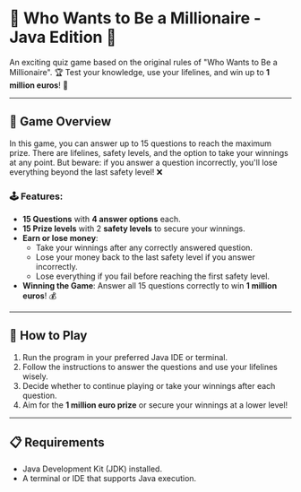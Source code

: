 # 🎉 Who Wants to Be a Millionaire - Java Edition 🎉

An exciting quiz game based on the original rules of "Who Wants to Be a Millionaire". 🏆 Test your knowledge, use your lifelines, and win up to **1 million euros**! 💸

---

## 📜 Game Overview
In this game, you can answer up to 15 questions to reach the maximum prize. There are lifelines, safety levels, and the option to take your winnings at any point. But beware: if you answer a question incorrectly, you'll lose everything beyond the last safety level! ❌

### 🕹️ Features:
- **15 Questions** with **4 answer options** each.
- **15 Prize levels** with 2 **safety levels** to secure your winnings.
- **Earn or lose money**:
  - Take your winnings after any correctly answered question.
  - Lose your money back to the last safety level if you answer incorrectly.
  - Lose everything if you fail before reaching the first safety level.
- **Winning the Game**: Answer all 15 questions correctly to win **1 million euros**! 💰

---

## 🚀 How to Play
1. Run the program in your preferred Java IDE or terminal.  
2. Follow the instructions to answer the questions and use your lifelines wisely.  
3. Decide whether to continue playing or take your winnings after each question.  
4. Aim for the **1 million euro prize** or secure your winnings at a lower level!  

---

## 📋 Requirements
- Java Development Kit (JDK) installed.
- A terminal or IDE that supports Java execution.
